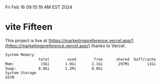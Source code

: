 Fri Feb 16 09:15:19 AM EST 2024

# vite Fifteen


This project is live at [https://marketingpreference.vercel.app/](https://marketingpreference.vercel.app/) thanks to Vercel.

```bash
System Memory
               total        used        free      shared  buff/cache   available
Mem:            15Gi       1.9Gi       2.1Gi       297Mi        11Gi        13Gi
Swap:          8.0Gi       1.2Mi       8.0Gi
System Storage
557M	.
```
